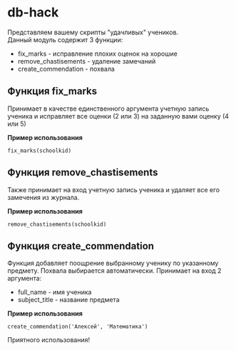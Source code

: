 # db-hack

Представляем вашему скрипты "удачливых" учеников.  
Данный модуль содержит 3 функции:
 - fix_marks - исправление плохих оценок на хорошие
 - remove_chastisements - удаление замечаний
 - create_commendation - похвала


## Функция fix_marks
Принимает в качестве единственного аргумента учетную запись ученика и исправляет все оценки (2 или 3) на заданную вами оценку (4 или 5)

**Пример использования**
```
fix_marks(schoolkid)
```

## Функция remove_chastisements
Также принимает на вход учетную запись ученика и удаляет все его замечения из журнала.

**Пример использования**
```
remove_chastisements(schoolkid)
```

## Функция create_commendation
Функция добавляет поощрение выбранному ученику по указанному предмету. Похвала выбирается автоматически.
Принимает на вход 2 аргумента: 
- full_name - имя ученика
- subject_title - название предмета

**Пример использования**
```
create_commendation('Алексей', 'Математика')
```

Приятного использования!